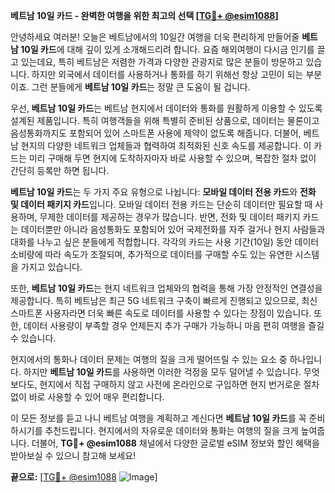 **베트남 10일 카드 - 완벽한 여행을 위한 최고의 선택 [[TG💪+ @esim1088](https://t.me/s/esim1088)]**

안녕하세요 여러분! 오늘은 베트남에서의 10일간 여행을 더욱 편리하게 만들어줄 **베트남 10일 카드**에 대해 깊이 있게 소개해드리려 합니다. 요즘 해외여행이 다시금 인기를 끌고 있는데요, 특히 베트남은 저렴한 가격과 다양한 관광지로 많은 분들이 방문하고 있습니다. 하지만 외국에서 데이터를 사용하거나 통화를 하기 위해선 항상 고민이 되는 부분이죠. 그런 분들에게 **베트남 10일 카드**는 정말 큰 도움이 될 겁니다.

우선, **베트남 10일 카드**는 베트남 현지에서 데이터와 통화를 원활하게 이용할 수 있도록 설계된 제품입니다. 특히 여행객들을 위해 특별히 준비된 상품으로, 데이터는 물론이고 음성통화까지도 포함되어 있어 스마트폰 사용에 제약이 없도록 해줍니다. 더불어, 베트남 현지의 다양한 네트워크 업체들과 협력하여 최적화된 신호 속도를 제공합니다. 이 카드는 미리 구매해 두면 현지에 도착하자마자 바로 사용할 수 있으며, 복잡한 절차 없이 간단히 등록만 하면 됩니다.

**베트남 10일 카드**는 두 가지 주요 유형으로 나뉩니다: **모바일 데이터 전용 카드**와 **전화 및 데이터 패키지 카드**입니다. 모바일 데이터 전용 카드는 단순히 데이터만 필요할 때 사용하며, 무제한 데이터를 제공하는 경우가 많습니다. 반면, 전화 및 데이터 패키지 카드는 데이터뿐만 아니라 음성통화도 포함되어 있어 국제전화를 자주 걸거나 현지 사람들과 대화를 나누고 싶은 분들에게 적합합니다. 각각의 카드는 사용 기간(10일) 동안 데이터 소비량에 따라 속도가 조절되며, 추가적으로 데이터를 구매할 수도 있는 유연한 시스템을 가지고 있습니다.

또한, **베트남 10일 카드**는 현지 네트워크 업체와의 협력을 통해 가장 안정적인 연결성을 제공합니다. 특히 베트남은 최근 5G 네트워크 구축이 빠르게 진행되고 있으므로, 최신 스마트폰 사용자라면 더욱 빠른 속도로 데이터를 사용할 수 있다는 장점이 있습니다. 또한, 데이터 사용량이 부족할 경우 언제든지 추가 구매가 가능하니 마음 편히 여행을 즐길 수 있습니다.

현지에서의 통화나 데이터 문제는 여행의 질을 크게 떨어뜨릴 수 있는 요소 중 하나입니다. 하지만 **베트남 10일 카드**를 사용하면 이러한 걱정을 모두 덜어낼 수 있습니다. 무엇보다도, 현지에서 직접 구매하지 않고 사전에 온라인으로 구입하면 현지 번거로운 절차 없이 바로 사용할 수 있어 매우 편리합니다.

이 모든 정보를 듣고 나니 베트남 여행을 계획하고 계신다면 **베트남 10일 카드**를 꼭 준비하시기를 추천드립니다. 현지에서의 자유로운 데이터와 통화는 여행의 질을 크게 높여줍니다. 더불어, **TG💪+ @esim1088** 채널에서 다양한 글로벌 eSIM 정보와 할인 혜택을 받아보실 수 있으니 참고해 보세요!

**끝으로:** [[TG💪+ @esim1088](https://t.me/s/esim1088) ![Image](https://i.postimg.cc/Y0z9fWf4/image.png)]